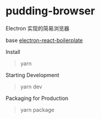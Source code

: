 # pudding-browser

Electron 实现的简易浏览器

base [electron-react-boilerplate](https://github.com/electron-react-boilerplate/electron-react-boilerplate)

Install
> yarn

Starting Development
> yarn dev

Packaging for Production
> yarn package
